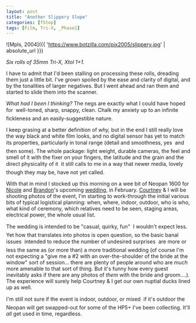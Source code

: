 ```yaml
---
layout: post
title: "Another Slippery Slope"
categories: [fStop]
tags: [Film, Tri-X, _Phase1]
---
```



![Mpls, 2004]({{ 'https://www.botzilla.com/pix2005/slippery.jpg' | absolute_url }})


<i>Six rolls of 35mm Tri-X, Xtol 1+1.</i>

I have to admit that I'd been stalling on processing these rolls, dreading them just a little bit. I've grown spoiled by the ease and clarity of digital, and by the tonalities of larger negatives. But I went ahead and ran them and started to slide them into the scanner.

<i>What had I been I thinking?</i> The negs are exactly what I could have hoped for &#151; well-toned, sharp, snappy, clean. Chalk my anxiety up to an infinite fickleness and an easily-suggestible nature.

<!--more-->
I keep grasing at a better definition of <i>why,</i> but in the end I still really love the way black and white film looks, and no digital sensor has yet to match its properties, particularly in tonal range (detail and smoothness, yes &#151; and then some). The whole package: light weight, durable cameras, the feel and smell of it with the fixer on your fingers, the latitude and the grain and the direct physicality of it &#151; it still calls to me in a way that newer media, lovely though they may be, have not yet called.

With that in mind I stocked up this morning on a wee bit of Neopan 1600 for <a href="http://neekole.com/" target="nb">Nicole</a> and <a href="http://thegeekout.com/" target="nb">Brandon</a>'s upcoming <a href="http://neekole.com/archives/category/wedding-plans/" target="nb">wedding,</a> in February. <a href="http://blog.geekychick.net/" target="nb">Courtney</a> & I will be shooting photos of the event, I'm starting to work-through the initial various bits of typical logistical planning: when, where, indoor, outdoor, who is who, what kind of ceremony, which relatives need to be seen, staging areas, electrical power, the whole usual list.

The wedding is intended to be "casual, quirky, fun" &#151; I wouldn't expect less. Yet how that translates into photos is open question, so the basic banal issues &#151; intended to reduce the number of undesired surprises &#151; are more or less the same as (or more than) a more traditional wedding (of course I'm not expecting a "give me a #2 with an over-the-shoulder of the bride at the window" sort of session... there are plenty of people around who are <i>much</i> more amenable to that sort of thing. But it's funny how every guest inevitably asks if there are any photos of <i>them</i> with the bride and groom....). The experience will surely help Courtney & I get our own nuptial ducks lined up as well.

I'm still not sure if the event is indoor, outdoor, or mixed &#151; if it's outdoor the Neopan will get swapped-out for some of the HP5+ I've been collecting. It'll <i>all</i> get used in time, regardless.
